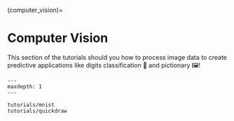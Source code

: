 (computer_vision)=

# Computer Vision

This section of the tutorials should you how to process image data to create
predictive applications like digits classification 🔢 and pictionary 🖼!

```{toctree}
---
maxdepth: 1
---

tutorials/mnist
tutorials/quickdraw
```
